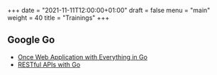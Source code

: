 +++
date = "2021-11-11T12:00:00+01:00"
draft = false
menu = "main"
weight = 40
title = "Trainings"
+++

## Google Go

- [Once Web Application with Everything in Go](https://github.com/themue-trainings/go-webapps)
- [RESTful APIs with Go](https://themue.dev/trainings/restful-apis-with-go/)
